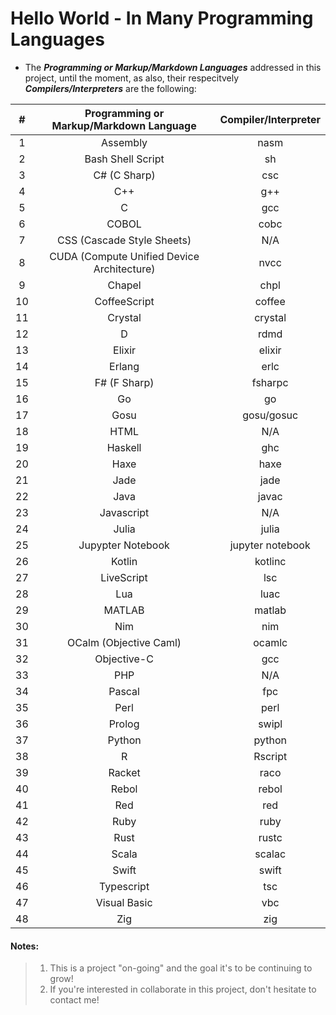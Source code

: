 # Hello World - In Many Programming Languages

* The **_Programming or Markup/Markdown Languages_** addressed in this project, until the moment, as also, their respecitvely **_Compilers/Interpreters_** are the following:

| #  |  Programming or Markup/Markdown Language   |  Compiler/Interpreter  |
|:--:|:------------------------------------------:|:----------------------:|
| 1  | Assembly                                   | nasm                   |
| 2  | Bash Shell Script                          | sh                     |
| 3  | C# (C Sharp)                               | csc                    |
| 4  | C++                                        | g++                    |
| 5  | C                                          | gcc                    |
| 6  | COBOL                                      | cobc                   |
| 7  | CSS (Cascade Style Sheets)                 | N/A                    |
| 8  | CUDA (Compute Unified Device Architecture) | nvcc                   |
| 9  | Chapel                                     | chpl                   |
| 10 | CoffeeScript                               | coffee                 |
| 11 | Crystal                                    | crystal                |
| 12 | D                                          | rdmd                   |
| 13 | Elixir                                     | elixir                 |
| 14 | Erlang                                     | erlc                   |
| 15 | F# (F Sharp)                               | fsharpc                |
| 16 | Go                                         | go                     |
| 17 | Gosu                                       | gosu/gosuc             |
| 18 | HTML                                       | N/A                    |
| 19 | Haskell                                    | ghc                    |
| 20 | Haxe                                       | haxe                   |
| 21 | Jade                                       | jade                   |
| 22 | Java                                       | javac                  |
| 23 | Javascript                                 | N/A                    |
| 24 | Julia                                      | julia                  |
| 25 | Jupypter Notebook                          | jupyter notebook       |
| 26 | Kotlin                                     | kotlinc                |
| 27 | LiveScript                                 | lsc                    |
| 28 | Lua 	                                      | luac                   |
| 29 | MATLAB                                     | matlab                 |
| 30 | Nim 	                                      | nim                    |
| 31 | OCalm (Objective Caml)                     | ocamlc                 |
| 32 | Objective-C                                | gcc                    |  
| 33 | PHP                                        | N/A                    |
| 34 | Pascal 	                                  | fpc                    |
| 35 | Perl                                       | perl                   |
| 36 | Prolog                                     | swipl                  |
| 37 | Python                                     | python                 |
| 38 | R                                          | Rscript                |
| 39 | Racket                                     | raco                   |
| 40 | Rebol                                      | rebol                  |
| 41 | Red                                        | red                    |
| 42 | Ruby                                       | ruby                   |
| 43 | Rust                                       | rustc                  |
| 44 | Scala                                      | scalac                 |
| 45 | Swift                                      | swift                  |
| 46 | Typescript                                 | tsc                    |
| 47 | Visual Basic                               | vbc                    |
| 48 | Zig                                        | zig                    |

#### Notes:
> 1) This is a project "on-going" and the goal it's to be continuing to grow!
> 2) If you're interested in collaborate in this project, don't hesitate to contact me!
